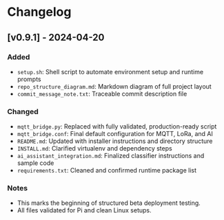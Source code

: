 # Changelog

## [v0.9.1] - 2024-04-20

### Added
- `setup.sh`: Shell script to automate environment setup and runtime prompts
- `repo_structure_diagram.md`: Markdown diagram of full project layout
- `commit_message_note.txt`: Traceable commit description file

### Changed
- `mqtt_bridge.py`: Replaced with fully validated, production-ready script
- `mqtt_bridge.conf`: Final default configuration for MQTT, LoRa, and AI
- `README.md`: Updated with installer instructions and directory structure
- `INSTALL.md`: Clarified virtualenv and dependency steps
- `ai_assistant_integration.md`: Finalized classifier instructions and sample code
- `requirements.txt`: Cleaned and confirmed runtime package list

### Notes
- This marks the beginning of structured beta deployment testing.
- All files validated for Pi and clean Linux setups.
